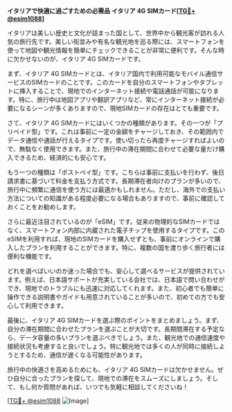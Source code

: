 **イタリアで快適に過ごすための必需品 イタリア 4G SIMカード[[TG💪+ @esim1088](https://t.me/s/esim1088)]**

イタリアは美しい歴史と文化が詰まった国として、世界中から観光客が訪れる人気の旅行先です。美しい街並みや有名な観光地を巡る際には、スマートフォンを使って地図や観光情報を簡単にチェックできることが非常に便利です。そんな時に欠かせないのが、イタリア 4G SIMカードです。

まず、イタリア 4G SIMカードとは、イタリア国内で利用可能なモバイル通信サービスのSIMカードのことです。このカードを自分のスマートフォンやタブレットに挿入することで、現地でのインターネット接続や電話通話が可能になります。特に、旅行中は地図アプリや翻訳アプリなど、常にインターネット接続が必要になるシーンが多くありますので、現地SIMカードの存在はとても重要です。

さて、イタリア 4G SIMカードにはいくつかの種類があります。その一つが「プリペイド型」です。これは事前に一定の金額をチャージしておき、その範囲内でデータ通信や通話が行えるタイプです。使い切ったら再度チャージすればよいので、無駄なく使用できます。また、旅行中の滞在期間に合わせて必要な量だけ購入できるため、経済的にも安心です。

もう一つの種類は「ポストペイ型」です。こちらは事前に支払いを行わず、後日請求書に基づいて料金を支払う方式です。長期滞在者向けのプランが多いので、旅行中に頻繁に通信を使う方には最適かもしれません。ただし、海外での支払い方法についての知識がある程度必要になる場合もありますので、事前に確認しておくことをお勧めします。

さらに最近注目されているのが「eSIM」です。従来の物理的なSIMカードではなく、スマートフォン内部に内蔵された電子チップを使用するタイプです。このeSIMを利用すれば、現地のSIMカードを購入せずとも、事前にオンラインで購入したプランを利用することができます。特に、複数の国を渡り歩く旅行者には便利な機能です。

どれを選べばいいのか迷った場合でも、安心して選べるサービスが提供されています。例えば、日本語サポートが充実している会社では、日本語で問い合わせができ、現地でのトラブルにも迅速に対応してくれます。また、初心者でも簡単に操作できる説明書やガイドも用意されていることが多いので、初めての方でも安心して利用できます。

最後に、イタリア 4G SIMカードを選ぶ際のポイントをまとめましょう。まず、自分の滞在期間に合わせたプランを選ぶことが大切です。長期間滞在する予定なら、データ容量の多いプランを選ぶべきでしょう。また、観光地での通信速度や接続状況も考慮すると良いでしょう。特に観光地では多くの人が同時に接続しようとするため、通信が遅くなる可能性があります。

旅行中の快適さを高めるためにも、イタリア 4G SIMカードは欠かせません。ぜひ自分に合ったプランを探して、現地での滞在をスムーズにしましょう。そして、もし何か質問があれば、いつでも気軽に相談してくださいね！

[[TG💪+ @esim1088](https://t.me/s/esim1088) ![Image](https://i.postimg.cc/Y0z9fWf4/image.png)]